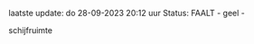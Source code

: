 laatste update: 
do 28-09-2023 20:12   uur 
Status: FAALT - geel - 
<div class="service Y">schijfruimte</div>